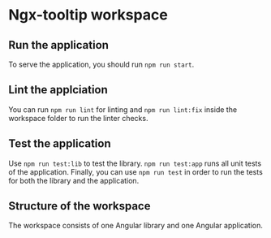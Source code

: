 # Ngx-tooltip workspace

## Run the application

To serve the application, you should run `npm run start`.

## Lint the applciation

You can run `npm run lint` for linting and `npm run lint:fix` inside the workspace folder to run the linter checks.

## Test the application

Use `npm run test:lib` to test the library.
`npm run test:app` runs all unit tests of the application.
Finally, you can use `npm run test` in order to run the tests for both the library and the application.

## Structure of the workspace

The workspace consists of one Angular library and one Angular application.
